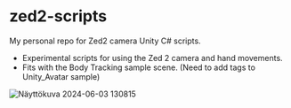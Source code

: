 # zed2-scripts
My personal repo for Zed2 camera Unity C# scripts.

- Experimental scripts for using the Zed 2 camera and hand movements.
- Fits with the Body Tracking sample scene. (Need to add tags to Unity_Avatar sample)

![Näyttökuva 2024-06-03 130815](https://github.com/ohmitek/zed2-scripts/assets/53630914/3426ed40-2c85-484e-9c4f-0572afda3f8d)
